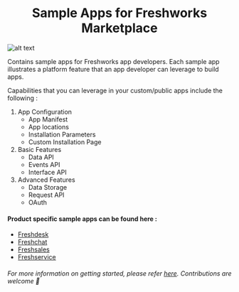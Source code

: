 <h1 align="center">Sample Apps for Freshworks Marketplace</h1>


![alt text](https://blog-assets.freshworks.com/freshworks/wp-content/uploads/2019/04/24100815/Marketplace.jpg)
<p align="left">Contains sample apps for Freshworks app developers. Each sample app illustrates a platform feature that an app developer can leverage to build apps.
 </p>
 
 Capabilities that you can leverage in your custom/public apps include the following : 

1. App Configuration
   - App Manifest
   - App locations
   - Installation Parameters
   - Custom Installation Page
2. Basic Features
   - Data API
   - Events API
   - Interface API
3. Advanced Features
   - Data Storage
   - Request API
   - OAuth
  
#### Product specific sample apps can be found here : 
- [Freshdesk](https://github.com/freshdesk/marketplace-sample-apps/tree/master/Freshdesk)
- [Freshchat](https://github.com/freshdesk/marketplace-sample-apps/tree/master/Freshchat)
- [Freshsales](https://github.com/freshdesk/marketplace-sample-apps/tree/master/Freshsales)
- [Freshservice](https://github.com/freshdesk/marketplace-sample-apps/tree/master/Freshservice)


###### For more information on getting started, please refer [here](https://developers.freshdesk.com/v2/docs/quick-start/#). Contributions are welcome 🎉


